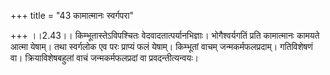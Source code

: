 +++
title = "43 कामात्मानः स्वर्गपरा"

+++
।।2.43।। किम्भूतास्तेऽविपश्चितः वेदवादतात्पर्यानभिज्ञाः। भोगैश्वर्यगतिं
प्रति कामात्मानः कामयते आत्मा येषाम्। तथा स्वर्गलोक एव परः प्राप्यं फलं
येषाम्। किम्भूतां वाचम् जन्मकर्मफलप्रदाम्। गतिविशेषणं वा।
क्रियाविशेषबहुलां वाचं जन्मकर्मफलप्रदां वा प्रवदन्तीत्यन्वयः।  
